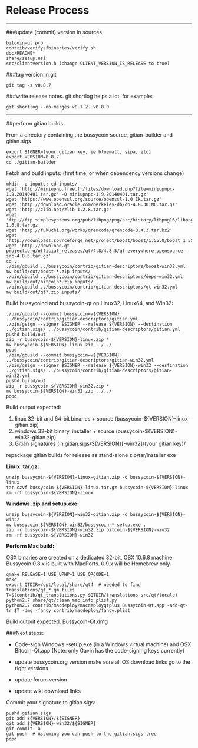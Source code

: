 Release Process
====================

* * *

###update (commit) version in sources


	bitcoin-qt.pro
	contrib/verifysfbinaries/verify.sh
	doc/README*
	share/setup.nsi
	src/clientversion.h (change CLIENT_VERSION_IS_RELEASE to true)

###tag version in git

	git tag -s v0.8.7

###write release notes. git shortlog helps a lot, for example:

	git shortlog --no-merges v0.7.2..v0.8.0

* * *

##perform gitian builds

 From a directory containing the bussycoin source, gitian-builder and gitian.sigs
  
	export SIGNER=(your gitian key, ie bluematt, sipa, etc)
	export VERSION=0.8.7
	cd ./gitian-builder

 Fetch and build inputs: (first time, or when dependency versions change)

	mkdir -p inputs; cd inputs/
	wget 'http://miniupnp.free.fr/files/download.php?file=miniupnpc-1.9.20140401.tar.gz' -O miniupnpc-1.9.20140401.tar.gz'
	wget 'https://www.openssl.org/source/openssl-1.0.1k.tar.gz'
	wget 'http://download.oracle.com/berkeley-db/db-4.8.30.NC.tar.gz'
	wget 'http://zlib.net/zlib-1.2.8.tar.gz'
	wget 'ftp://ftp.simplesystems.org/pub/libpng/png/src/history/libpng16/libpng-1.6.8.tar.gz'
	wget 'http://fukuchi.org/works/qrencode/qrencode-3.4.3.tar.bz2'
	wget 'http://downloads.sourceforge.net/project/boost/boost/1.55.0/boost_1_55_0.tar.bz2'
	wget 'http://download.qt-project.org/official_releases/qt/4.8/4.8.5/qt-everywhere-opensource-src-4.8.5.tar.gz'
	cd ..
	./bin/gbuild ../bussycoin/contrib/gitian-descriptors/boost-win32.yml
	mv build/out/boost-*.zip inputs/
	./bin/gbuild ../bussycoin/contrib/gitian-descriptors/deps-win32.yml
	mv build/out/bitcoin*.zip inputs/
	./bin/gbuild ../bussycoin/contrib/gitian-descriptors/qt-win32.yml
	mv build/out/qt*.zip inputs/

 Build bussycoind and bussycoin-qt on Linux32, Linux64, and Win32:
  
	./bin/gbuild --commit bussycoin=v${VERSION} ../bussycoin/contrib/gitian-descriptors/gitian.yml
	./bin/gsign --signer $SIGNER --release ${VERSION} --destination ../gitian.sigs/ ../bussycoin/contrib/gitian-descriptors/gitian.yml
	pushd build/out
	zip -r bussycoin-${VERSION}-linux.zip *
	mv bussycoin-${VERSION}-linux.zip ../../
	popd
	./bin/gbuild --commit bussycoin=v${VERSION} ../bussycoin/contrib/gitian-descriptors/gitian-win32.yml
	./bin/gsign --signer $SIGNER --release ${VERSION}-win32 --destination ../gitian.sigs/ ../bussycoin/contrib/gitian-descriptors/gitian-win32.yml
	pushd build/out
	zip -r bussycoin-${VERSION}-win32.zip *
	mv bussycoin-${VERSION}-win32.zip ../../
	popd

  Build output expected:

  1. linux 32-bit and 64-bit binaries + source (bussycoin-${VERSION}-linux-gitian.zip)
  2. windows 32-bit binary, installer + source (bussycoin-${VERSION}-win32-gitian.zip)
  3. Gitian signatures (in gitian.sigs/${VERSION}[-win32]/(your gitian key)/

repackage gitian builds for release as stand-alone zip/tar/installer exe

**Linux .tar.gz:**

	unzip bussycoin-${VERSION}-linux-gitian.zip -d bussycoin-${VERSION}-linux
	tar czvf bussycoin-${VERSION}-linux.tar.gz bussycoin-${VERSION}-linux
	rm -rf bussycoin-${VERSION}-linux

**Windows .zip and setup.exe:**

	unzip bussycoin-${VERSION}-win32-gitian.zip -d bussycoin-${VERSION}-win32
	mv bussycoin-${VERSION}-win32/bussycoin-*-setup.exe .
	zip -r bussycoin-${VERSION}-win32.zip bitcoin-${VERSION}-win32
	rm -rf bussycoin-${VERSION}-win32

**Perform Mac build:**

  OSX binaries are created on a dedicated 32-bit, OSX 10.6.8 machine.
  Bussycoin 0.8.x is built with MacPorts.  0.9.x will be Homebrew only.

	qmake RELEASE=1 USE_UPNP=1 USE_QRCODE=1
	make
	export QTDIR=/opt/local/share/qt4  # needed to find translations/qt_*.qm files
	T=$(contrib/qt_translations.py $QTDIR/translations src/qt/locale)
	python2.7 share/qt/clean_mac_info_plist.py
	python2.7 contrib/macdeploy/macdeployqtplus Bussycoin-Qt.app -add-qt-tr $T -dmg -fancy contrib/macdeploy/fancy.plist

 Build output expected: Bussycoin-Qt.dmg

###Next steps:

* Code-sign Windows -setup.exe (in a Windows virtual machine) and
  OSX Bitcoin-Qt.app (Note: only Gavin has the code-signing keys currently)

* update bussycoin.org version
  make sure all OS download links go to the right versions

* update forum version

* update wiki download links

Commit your signature to gitian.sigs:

	pushd gitian.sigs
	git add ${VERSION}/${SIGNER}
	git add ${VERSION}-win32/${SIGNER}
	git commit -a
	git push  # Assuming you can push to the gitian.sigs tree
	popd

